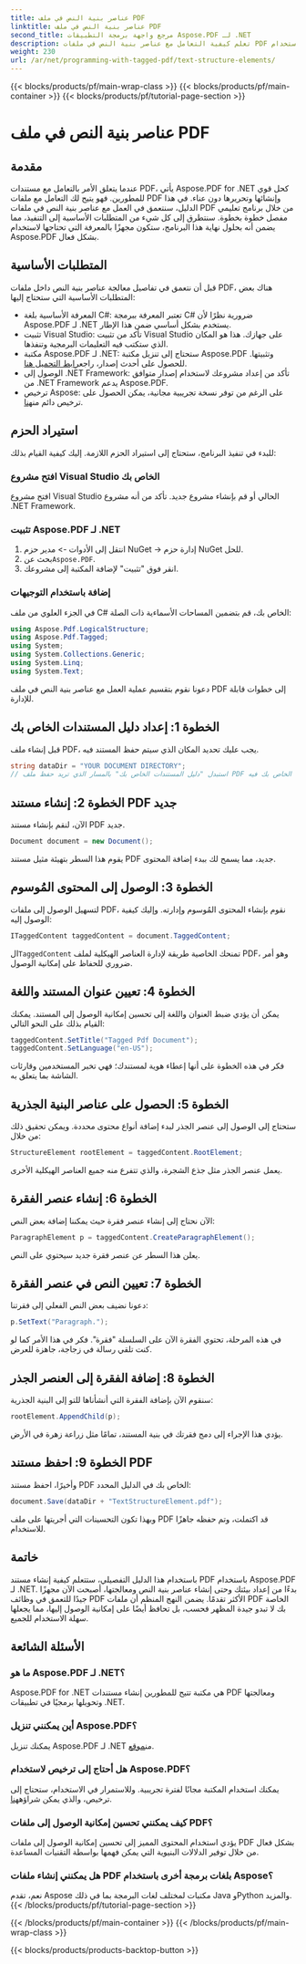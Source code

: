 ```yaml
---
title: عناصر بنية النص في ملف PDF
linktitle: عناصر بنية النص في ملف PDF
second_title: مرجع واجهة برمجة التطبيقات Aspose.PDF لـ .NET
description: تعلم كيفية التعامل مع عناصر بنية النص في ملفات PDF باستخدام Aspose.PDF for .NET. يغطي هذا الدليل خطوة بخطوة كل ما تحتاجه لإنشاء ملفات PDF منظمة.
weight: 230
url: /ar/net/programming-with-tagged-pdf/text-structure-elements/
---
```


{{< blocks/products/pf/main-wrap-class >}}
{{< blocks/products/pf/main-container >}}
{{< blocks/products/pf/tutorial-page-section >}}

# عناصر بنية النص في ملف PDF

## مقدمة

عندما يتعلق الأمر بالتعامل مع مستندات PDF، يأتي Aspose.PDF for .NET كحل قوي للمطورين. فهو يتيح لك التعامل مع ملفات PDF وإنشائها وتحريرها دون عناء. في هذا الدليل، سنتعمق في العمل مع عناصر بنية النص في ملفات PDF من خلال برنامج تعليمي مفصل خطوة بخطوة. سنتطرق إلى كل شيء من المتطلبات الأساسية إلى التنفيذ، مما يضمن أنه بحلول نهاية هذا البرنامج، ستكون مجهزًا بالمعرفة التي تحتاجها لاستخدام Aspose.PDF بشكل فعال.

## المتطلبات الأساسية

قبل أن نتعمق في تفاصيل معالجة عناصر بنية النص داخل ملفات PDF، هناك بعض المتطلبات الأساسية التي ستحتاج إليها:

- المعرفة الأساسية بلغة C#: تعتبر المعرفة ببرمجة C# ضرورية نظرًا لأن Aspose.PDF لـ .NET يستخدم بشكل أساسي ضمن هذا الإطار.
- تثبيت Visual Studio: تأكد من تثبيت Visual Studio على جهازك. هذا هو المكان الذي ستكتب فيه التعليمات البرمجية وتنفذها.
-  مكتبة Aspose.PDF لـ .NET: ستحتاج إلى تنزيل مكتبة Aspose.PDF وتثبيتها. للحصول على أحدث إصدار، راجع[رابط التحميل هنا](https://releases.aspose.com/pdf/net/).
- الوصول إلى .NET Framework: تأكد من إعداد مشروعك لاستخدام إصدار متوافق من .NET Framework يدعم Aspose.PDF.
-  ترخيص Aspose: على الرغم من توفر نسخة تجريبية مجانية، يمكن الحصول على ترخيص دائم من[هنا](https://purchase.aspose.com/buy).

## استيراد الحزم

للبدء في تنفيذ البرنامج، ستحتاج إلى استيراد الحزم اللازمة. إليك كيفية القيام بذلك:

### افتح مشروع Visual Studio الخاص بك
افتح مشروع Visual Studio الحالي أو قم بإنشاء مشروع جديد. تأكد من أنه مشروع .NET Framework.

### تثبيت Aspose.PDF لـ .NET
1. انتقل إلى الأدوات -> مدير حزم NuGet -> إدارة حزم NuGet للحل.
2.  بحث عن`Aspose.PDF`.
3. انقر فوق "تثبيت" لإضافة المكتبة إلى مشروعك.

### إضافة باستخدام التوجيهات
في الجزء العلوي من ملف C# الخاص بك، قم بتضمين المساحات الأسماءية ذات الصلة:

```csharp
using Aspose.Pdf.LogicalStructure;
using Aspose.Pdf.Tagged;
using System;
using System.Collections.Generic;
using System.Linq;
using System.Text;
```

دعونا نقوم بتقسيم عملية العمل مع عناصر بنية النص في ملف PDF إلى خطوات قابلة للإدارة.

## الخطوة 1: إعداد دليل المستندات الخاص بك

قبل إنشاء ملف PDF، يجب عليك تحديد المكان الذي سيتم حفظ المستند فيه.

```csharp
string dataDir = "YOUR DOCUMENT DIRECTORY";
// استبدل "دليل المستندات الخاص بك" بالمسار الذي تريد حفظ ملف PDF الخاص بك فيه
```

## الخطوة 2: إنشاء مستند PDF جديد

الآن، لنقم بإنشاء مستند PDF جديد.

```csharp
Document document = new Document();
```

يقوم هذا السطر بتهيئة مثيل مستند PDF جديد، مما يسمح لك ببدء إضافة المحتوى.

## الخطوة 3: الوصول إلى المحتوى المُوسوم

لتسهيل الوصول إلى ملفات PDF، نقوم بإنشاء المحتوى المُوسوم وإدارته. وإليك كيفية الوصول إليه:

```csharp
ITaggedContent taggedContent = document.TaggedContent;
```

 ال`TaggedContent` تمنحك الخاصية طريقة لإدارة العناصر الهيكلية لملف PDF، وهو أمر ضروري للحفاظ على إمكانية الوصول.

## الخطوة 4: تعيين عنوان المستند واللغة

يمكن أن يؤدي ضبط العنوان واللغة إلى تحسين إمكانية الوصول إلى المستند. يمكنك القيام بذلك على النحو التالي:

```csharp
taggedContent.SetTitle("Tagged Pdf Document");
taggedContent.SetLanguage("en-US");
```

فكر في هذه الخطوة على أنها إعطاء هوية لمستندك؛ فهي تخبر المستخدمين وقارئات الشاشة بما يتعلق به.

## الخطوة 5: الحصول على عناصر البنية الجذرية

ستحتاج إلى الوصول إلى عنصر الجذر لبدء إضافة أنواع محتوى محددة. ويمكن تحقيق ذلك من خلال:

```csharp
StructureElement rootElement = taggedContent.RootElement;
```

يعمل عنصر الجذر مثل جذع الشجرة، والذي تتفرع منه جميع العناصر الهيكلية الأخرى.

## الخطوة 6: إنشاء عنصر الفقرة

الآن نحتاج إلى إنشاء عنصر فقرة حيث يمكننا إضافة بعض النص:

```csharp
ParagraphElement p = taggedContent.CreateParagraphElement();
```

يعلن هذا السطر عن عنصر فقرة جديد سيحتوي على النص.

## الخطوة 7: تعيين النص في عنصر الفقرة

دعونا نضيف بعض النص الفعلي إلى فقرتنا:

```csharp
p.SetText("Paragraph.");
```

في هذه المرحلة، تحتوي الفقرة الآن على السلسلة "فقرة". فكر في هذا الأمر كما لو كنت تلقي رسالة في زجاجة، جاهزة للعرض.

## الخطوة 8: إضافة الفقرة إلى العنصر الجذر

سنقوم الآن بإضافة الفقرة التي أنشأناها للتو إلى البنية الجذرية:

```csharp
rootElement.AppendChild(p);
```

يؤدي هذا الإجراء إلى دمج فقرتك في بنية المستند، تمامًا مثل زراعة زهرة في الأرض.

## الخطوة 9: احفظ مستند PDF

وأخيرًا، احفظ مستند PDF الخاص بك في الدليل المحدد:

```csharp
document.Save(dataDir + "TextStructureElement.pdf");
```

وبهذا تكون التحسينات التي أجريتها على ملف PDF قد اكتملت، وتم حفظه جاهزًا للاستخدام.

## خاتمة

باستخدام هذا الدليل التفصيلي، ستتعلم كيفية إنشاء مستند PDF باستخدام Aspose.PDF لـ .NET. بدءًا من إعداد بيئتك وحتى إنشاء عناصر بنية النص ومعالجتها، أصبحت الآن مجهزًا جيدًا للتعمق في وظائف PDF الأكثر تقدمًا. يضمن النهج المنظم أن ملفات PDF الخاصة بك لا تبدو جيدة المظهر فحسب، بل تحافظ أيضًا على إمكانية الوصول إليها، مما يجعلها سهلة الاستخدام للجميع. 

## الأسئلة الشائعة

### ما هو Aspose.PDF لـ .NET؟  
Aspose.PDF for .NET هي مكتبة تتيح للمطورين إنشاء مستندات PDF ومعالجتها وتحويلها برمجيًا في تطبيقات .NET.

### أين يمكنني تنزيل Aspose.PDF؟  
 يمكنك تنزيل Aspose.PDF لـ .NET من[موقع](https://releases.aspose.com/pdf/net/).

### هل أحتاج إلى ترخيص لاستخدام Aspose.PDF؟  
يمكنك استخدام المكتبة مجانًا لفترة تجريبية. وللاستمرار في الاستخدام، ستحتاج إلى ترخيص، والذي يمكن شراؤه[هنا](https://purchase.aspose.com/buy).

### كيف يمكنني تحسين إمكانية الوصول إلى ملفات PDF؟  
يؤدي استخدام المحتوى المميز إلى تحسين إمكانية الوصول إلى ملفات PDF بشكل فعال من خلال توفير الدلالات البنيوية التي يمكن فهمها بواسطة التقنيات المساعدة.

### هل يمكنني إنشاء ملفات PDF بلغات برمجة أخرى باستخدام Aspose؟  
نعم، تقدم Aspose مكتبات لمختلف لغات البرمجة بما في ذلك Java وPython والمزيد.
{{< /blocks/products/pf/tutorial-page-section >}}

{{< /blocks/products/pf/main-container >}}
{{< /blocks/products/pf/main-wrap-class >}}

{{< blocks/products/products-backtop-button >}}
